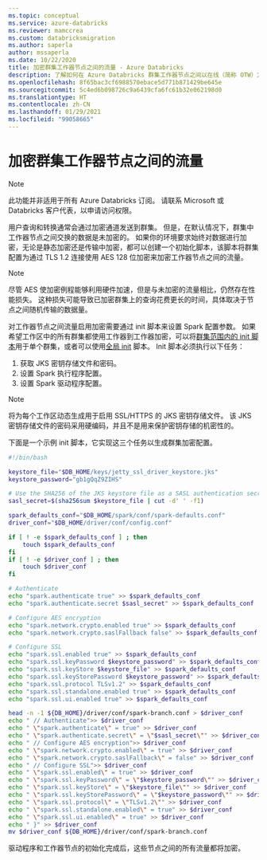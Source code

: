 ```yaml
---
ms.topic: conceptual
ms.service: azure-databricks
ms.reviewer: mamccrea
ms.custom: databricksmigration
ms.author: saperla
author: mssaperla
ms.date: 10/22/2020
title: 加密群集工作器节点之间的流量 - Azure Databricks
description: 了解如何在 Azure Databricks 群集工作器节点之间以在线（简称 OTW）方式加密传输中的流量。 这也称为节点间加密。
ms.openlocfilehash: 8f65bac3cf6988570ebace5d771b871429be645e
ms.sourcegitcommit: 5c4ed6b098726c9a6439cfa6fc61b32e062198d0
ms.translationtype: HT
ms.contentlocale: zh-CN
ms.lasthandoff: 01/29/2021
ms.locfileid: "99058665"
---
```

# <a name="encrypt-traffic-between-cluster-worker-nodes"></a>加密群集工作器节点之间的流量

> [!NOTE]
>
> 此功能并非适用于所有 Azure Databricks 订阅。 请联系 Microsoft 或 Databricks 客户代表，以申请访问权限。

用户查询和转换通常会通过加密通道发送到群集。 但是，在默认情况下，群集中工作器节点之间交换的数据是未加密的。 如果你的环境要求始终对数据进行加密，无论是静态加密还是传输中加密，都可以创建一个初始化脚本，该脚本将群集配置为通过 TLS 1.2 连接使用 AES 128 位加密来加密工作器节点之间的流量。

> [!NOTE]
>
> 尽管 AES 使加密例程能够利用硬件加速，但是与未加密的流量相比，仍然存在性能损失。 这种损失可能导致已加密群集上的查询花费更长的时间，具体取决于节点之间随机传输的数据量。

对工作器节点之间流量启用加密需要通过 init 脚本来设置 Spark 配置参数。 如果希望工作区中的所有群集都使用工作器到工作器加密，可以将[群集范围内的 init 脚本](../../clusters/init-scripts.md#cluster-scoped-init-script)用于单个群集，或者可以使用[全局 init](../../clusters/init-scripts.md#global-init-script) 脚本。 Init 脚本必须执行以下任务：

1. 获取 JKS 密钥存储文件和密码。
2. 设置 Spark 执行程序配置。
3. 设置 Spark 驱动程序配置。

> [!NOTE]
>
> 将为每个工作区动态生成用于启用 SSL/HTTPS 的 JKS 密钥存储文件。 该 JKS 密钥存储文件的密码采用硬编码，并且不是用来保护密钥存储的机密性的。

下面是一个示例 init 脚本，它实现这三个任务以生成群集加密配置。

```bash
#!/bin/bash

keystore_file="$DB_HOME/keys/jetty_ssl_driver_keystore.jks"
keystore_password="gb1gQqZ9ZIHS"

# Use the SHA256 of the JKS keystore file as a SASL authentication secret string
sasl_secret=$(sha256sum $keystore_file | cut -d' ' -f1)

spark_defaults_conf="$DB_HOME/spark/conf/spark-defaults.conf"
driver_conf="$DB_HOME/driver/conf/config.conf"

if [ ! -e $spark_defaults_conf ] ; then
    touch $spark_defaults_conf
fi
if [ ! -e $driver_conf ] ; then
    touch $driver_conf
fi

# Authenticate
echo "spark.authenticate true" >> $spark_defaults_conf
echo "spark.authenticate.secret $sasl_secret" >> $spark_defaults_conf

# Configure AES encryption
echo "spark.network.crypto.enabled true" >> $spark_defaults_conf
echo "spark.network.crypto.saslFallback false" >> $spark_defaults_conf

# Configure SSL
echo "spark.ssl.enabled true" >> $spark_defaults_conf
echo "spark.ssl.keyPassword $keystore_password" >> $spark_defaults_conf
echo "spark.ssl.keyStore $keystore_file" >> $spark_defaults_conf
echo "spark.ssl.keyStorePassword $keystore_password" >> $spark_defaults_conf
echo "spark.ssl.protocol TLSv1.2" >> $spark_defaults_conf
echo "spark.ssl.standalone.enabled true" >> $spark_defaults_conf
echo "spark.ssl.ui.enabled true" >> $spark_defaults_conf

head -n -1 ${DB_HOME}/driver/conf/spark-branch.conf > $driver_conf
echo " // Authenticate">> $driver_conf
echo " \"spark.authenticate\" = true" >> $driver_conf
echo " \"spark.authenticate.secret\" = \"$sasl_secret\"" >> $driver_conf
echo " // Configure AES encryption">> $driver_conf
echo " \"spark.network.crypto.enabled\" = true" >> $driver_conf
echo " \"spark.network.crypto.saslFallback\" = false" >> $driver_conf
echo " // Configure SSL">> $driver_conf
echo " \"spark.ssl.enabled\" = true" >> $driver_conf
echo " \"spark.ssl.keyPassword\" = \"$keystore_password\"" >> $driver_conf
echo " \"spark.ssl.keyStore\" = \"$keystore_file\"" >> $driver_conf
echo " \"spark.ssl.keyStorePassword\" = \"$keystore_password\"" >> $driver_conf
echo " \"spark.ssl.protocol\" = \"TLSv1.2\"" >> $driver_conf
echo " \"spark.ssl.standalone.enabled\" = true" >> $driver_conf
echo " \"spark.ssl.ui.enabled\" = true" >> $driver_conf
echo " }" >> $driver_conf
mv $driver_conf ${DB_HOME}/driver/conf/spark-branch.conf
```

驱动程序和工作器节点的初始化完成后，这些节点之间的所有流量都将加密。